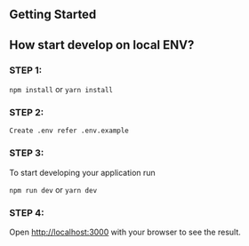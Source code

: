 ## Getting Started

## How start develop on local ENV?

### STEP 1:

`npm install` or `yarn install`

### STEP 2:

`Create .env refer .env.example`

### STEP 3:

To start developing your application run

`npm run dev` or `yarn dev`

### STEP 4:

Open [http://localhost:3000](http://localhost:3000) with your browser to see the result.
